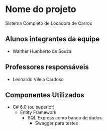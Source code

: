 # Nome do projeto
Sistema Completo de Locadora de Carros
## Alunos integrantes da equipe

* Walther Humberto de Souza
  
## Professores responsáveis

* Leonardo Vilela Cardoso

## Componentes Utilizados
* C# 6.0 (ou superior)
  * Entity Framework
    * SQL Express como banco de dados 
      * Swagger para testes
